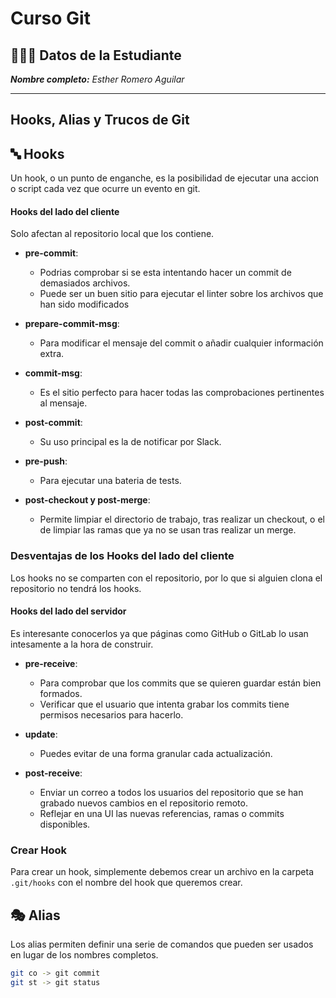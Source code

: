 # Curso Git

## 👩🏻‍💻 Datos de la Estudiante

_**Nombre completo:** Esther Romero Aguilar_

---

## Hooks, Alias y Trucos de Git

## 🔤 Hooks

Un hook, o un punto de enganche, es la posibilidad de ejecutar una accion o script cada vez que ocurre un evento en git.

#### Hooks del lado del cliente

Solo afectan al repositorio local que los contiene.

- **pre-commit**:

  - Podrias comprobar si se esta intentando hacer un commit de demasiados archivos.
  - Puede ser un buen sitio para ejecutar el linter sobre los archivos que han sido modificados

- **prepare-commit-msg**:
  - Para modificar el mensaje del commit o añadir cualquier información extra.
- **commit-msg**:

  - Es el sitio perfecto para hacer todas las comprobaciones pertinentes al mensaje.

- **post-commit**:
  - Su uso principal es la de notificar por Slack.
- **pre-push**:

  - Para ejecutar una bateria de tests.

- **post-checkout y post-merge**:
  - Permite limpiar el directorio de trabajo, tras realizar un checkout, o el de limpiar las ramas que ya no se usan tras realizar un merge.

### Desventajas de los Hooks del lado del cliente

Los hooks no se comparten con el repositorio, por lo que si alguien clona el repositorio no tendrá los hooks.

#### Hooks del lado del servidor

Es interesante conocerlos ya que páginas como GitHub o GitLab lo usan intesamente a la hora de construir.

- **pre-receive**:

  - Para comprobar que los commits que se quieren guardar están bien formados.
  - Verificar que el usuario que intenta grabar los commits tiene permisos necesarios para hacerlo.

- **update**:

  - Puedes evitar de una forma granular cada actualización.

- **post-receive**:
  - Enviar un correo a todos los usuarios del repositorio que se han grabado nuevos cambios en el repositorio remoto.
  - Reflejar en una UI las nuevas referencias, ramas o commits disponibles.

### Crear Hook

Para crear un hook, simplemente debemos crear un archivo en la carpeta `.git/hooks` con el nombre del hook que queremos crear.

## 🎭 Alias

Los alias permiten definir una serie de comandos que pueden ser usados en lugar de los nombres completos.

```bash
git co -> git commit
git st -> git status
```
